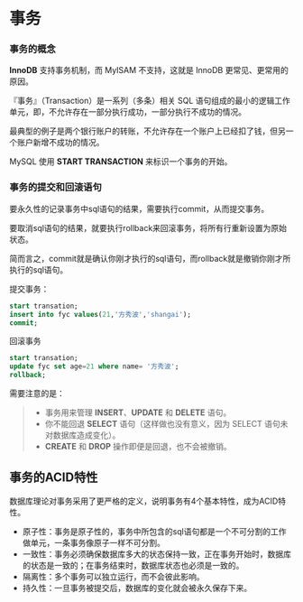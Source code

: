 # 事务

### 事务的概念

**InnoDB** 支持事务机制，而 MyISAM 不支持，这就是 InnoDB 更常见、更常用的原因。

『事务』（Transaction）是一系列（多条）相关 SQL 语句组成的最小的逻辑工作单元，即，不允许存在一部分执行成功，一部分执行不成功的情况。

最典型的例子是两个银行账户的转账，不允许存在一个账户上已经扣了钱，但另一个账户新增不成功的情况。

MySQL 使用 **START TRANSACTION** 来标识一个事务的开始。

### 事务的提交和回滚语句

要永久性的记录事务中sql语句的结果，需要执行commit，从而提交事务。

要取消sql语句的结果，就要执行rollback来回滚事务，将所有行重新设置为原始状态。

简而言之，commit就是确认你刚才执行的sql语句，而rollback就是撤销你刚才所执行的sql语句。

提交事务：

`````sql
start transation;
insert into fyc values(21,'方秀波','shangai');
commit;
`````

回滚事务

````sql
start transation;
update fyc set age=21 where name= '方秀波';
rollback;
````

需要注意的是：

> - 事务用来管理 **INSERT**、**UPDATE** 和 **DELETE** 语句。
> - 你不能回退 **SELECT** 语句（这样做也没有意义，因为 SELECT 语句未对数据库造成变化）。
> - **CREATE** 和 **DROP** 操作即便是回退，也不会被撤销。

## 事务的ACID特性

数据库理论对事务采用了更严格的定义，说明事务有4个基本特性，成为ACID特性。

- 原子性：事务是原子性的，事务中所包含的sql语句都是一个不可分割的工作做单元，一条事务像原子一样不可分割。
- 一致性：事务必须确保数据库多大的状态保持一致，正在事务开始时，数据库的状态是一致的；在事务结束时，数据库状态也必须是一致的。
- 隔离性：多个事务可以独立运行，而不会彼此影响。
- 持久性：一旦事务被提交后，数据库的变化就会被永久保存下来。

